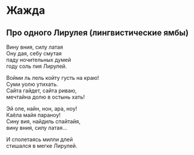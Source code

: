 # Жажда

## Про одного Лирулея (лингвистические ямбы)

Вину вния, силу латая  
Ону&nbsp;дая, себу смутая  
паду ночительных думей  
году соль пия Лирулей.  

Войми&nbsp;ль лель койту густь на&nbsp;краю!  
Суми уолю утихать.  
Сайта гайдет, сайта риваю,  
мечтайна долю в&nbsp;остынь хать!  

Эй&nbsp;оле, найн,&nbsp;нон,&nbsp;ара,&nbsp;ноу!  
Каёла майя параноу!  
Сину&nbsp;вия, найдиль спайтайя,  
вину вния, силу латая&hellip;  

И сполетаясь милли длей  
стишался в&nbsp;мегке Лирулей.  
